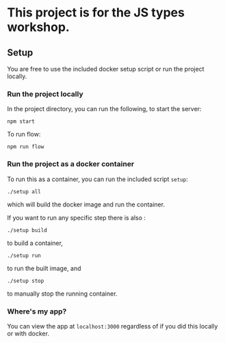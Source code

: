 # This project is for the JS types workshop.

## Setup

You are free to use the included docker setup script or run the project locally.

### Run the project locally

In the project directory, you can run the following, to start the server:

`npm start`

To run flow:

`npm run flow`

### Run the project as a docker container

To run this as a container, you can run the included script `setup`:

`./setup all`

which will build the docker image and run the container.

If you want to run any specific step there is also :

`./setup build`

to build a container,

`./setup run`

to run the built image, and

`./setup stop`

to manually stop the running container.

### Where's my app?

You can view the app at `localhost:3000` regardless of if you did this locally or with docker.

